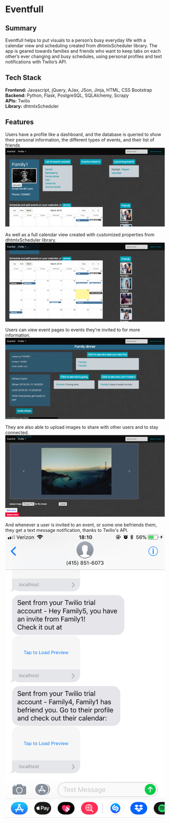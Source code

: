 # Eventfull

## Summary
Eventfull helps to put visuals to a person’s busy everyday life with a calendar 
view and scheduling created from dhtmlxScheduler library. The app is geared towards 
families and friends who want to keep tabs on each other’s ever changing and busy schedules, 
using personal profiles and text notifications with Twilio’s API.

## Tech Stack
__Frontend:__ Javascript, jQuery, AJax, JSon, Jinja, HTML, CSS Bootstrap <br/>
__Backend:__ Python, Flask, PostgreSQL, SQLAlchemy, Scrapy <br/>
__APIs:__ Twilio <br/>
__Library:__ dhtmlxScheduler <br/>

## Features
Users have a profile like a dashboard, and the database is queried to show their personal information, 
the different types of events, and their list of friends
![alt text](/static/readme_img/readme_profile.png)


 As well as a full calendar view created with customized properties from dhtmlxScheduler library.
![alt text](/static/readme_img/readme_calendar.png)


Users can view event pages to events they're invited to for more information.
![alt text](/static/readme_img/readme_event_page.png)


They are also able to upload images to share with other users and to stay connected.
![alt text](/static/readme_img/readme_pic_carousal.png)


And whenever a user is invited to an event, or some one befriends them, they get a text message notification, 
thanks to Twilio's API.
![alt text](/static/readme_img/Twilio_notification_ex.png)
